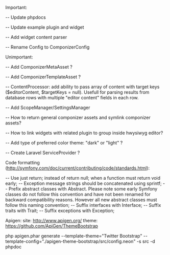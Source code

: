 Important:

-- Update phpdocs

-- Update example plugin and widget

-- Add widget content parser

-- Rename Config to ComponizerConfig

Unimportant:

-- Add ComponizerMetaAsset ?

-- Add ComponizerTemplateAsset ?

-- ContentProcessor: add ability to pass array of content with target keys ($editorContent, $targetKeys = null).
   Usefull for parsing results from database rows with multiple "editor content" fields in each row.

-- Add ScopeManager/SettingsManager

-- How to return general componizer assets and symlink componizer assets?

-- How to link widgets with related plugin to group inside hwysiwyg editor?

-- Add type of preferred color theme: "dark" or "light"  ?

-- Create Laravel ServiceProvider ?

Code formatting (http://symfony.com/doc/current/contributing/code/standards.html):

-- Use just return; instead of return null; when a function must return void early;
-- Exception message strings should be concatenated using sprintf;
-- Prefix abstract classes with Abstract. Please note some early Symfony classes do not follow this convention and have not been renamed for backward compatibility reasons. However all new abstract classes must follow this naming convention;
-- Suffix interfaces with Interface;
-- Suffix traits with Trait;
-- Suffix exceptions with Exception;

Apigen:
site: http://www.apigen.org/
theme: https://github.com/ApiGen/ThemeBootstrap

php apigen.phar generate --template-theme="Twitter Bootstrap" --template-config="./apigen-theme-bootstrap/src/config.neon" -s src -d phpdoc

